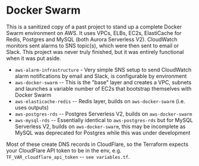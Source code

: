 # Docker Swarm

This is a sanitized copy of a past project to stand up a complete Docker Swarm environment on AWS.  It uses VPCs, ELBs, EC2s, ElastiCache for Redis, Postgres and MySQL (both Aurora Serverless V2).  CloudWatch monitors sent alarms to SNS topic(s), which were then sent to email or Slack.  This project was never truly finished, but it was entirely functional when it was put aside.

- `aws-alarm-infrastructure` - Very simple SNS setup to send CloudWatch alarm notifications by email and Slack, is configurable by environment
- `aws-docker-swarm` -- This is the "base" layer and creates a VPC, subnets and launches a variable number of EC2s that bootstrap themselves with Docker Swarm
- `aws-elasticache-redis` -- Redis layer, builds on `aws-docker-swarm` (i.e. uses outputs)
- `aws-postgres-rds` -- Postgres Serverless V2, builds on `aws-docker-swarm`
- `aws-mysql-rds` -- Essentially identical to `aws-postgres-rds` but for MySQL Serverless V2, builds on `aws-docker-swarm`, this may be incomplete as MySQL was deprecated for Postgres while this was under development

Most of these create DNS records in CloudFlare, so the Terraform expects your CloudFlare API token to be in the env, e.g. `TF_VAR_cloudflare_api_token` -- `see variables.tf`.
